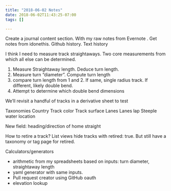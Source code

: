 ```yaml
---
title: "2018-06-02 Notes"
date: 2018-06-02T11:43:25-07:00
tags: []

---
```


<!--more-->

Create a journal content section. With my raw notes from Evernote . Get notes from idonethis. Github history. Text history

I think I need to measure track straightaways. Two core measurements from which all else can be determined.

1. Measure Straightaway length. Deduce turn length.
2. Measure turn “diameter”. Compute turn length
3. compare turn length from 1 and 2. If same, single radius track. If different, likely double bend.
4. Attempt to determine which double bend dimensions

We’ll revisit a handful of tracks in a derivative sheet to test

Taxonomies
Country
Track color
Track surface
Lanes
Lanes lap
Steeple water location

New field: heading/direction of home straight

How to retire a track? List views hide tracks with retired: true. But still have a taxonomy or tag page for retired.

Calculators/generators
* arithmetic from my spreadsheets based on inputs: turn diameter, straightaway length
* yaml generator with same inputs.
* Pull request creator using GitHub oauth
* elevation lookup
